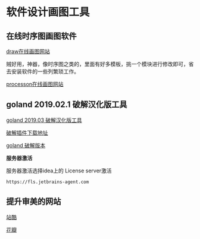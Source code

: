 # 软件设计画图工具

## 在线时序图画图软件

[draw在线画图网站](https://www.draw.io/) 

贼好用，神器，像时序图之类的，里面有好多模板，挑一个模块进行修改即可，省去安装软件的一些列繁琐工作。

[processon在线画图网站](https://www.processon.com/)

## goland 2019.02.1 破解汉化版工具

[goland 2019.03 破解汉化版工具](https://www.jiweichengzhu.com/article/b31ddbd89d8d46ae89c8c560eb8f9edc)

[破解插件下载地址](https://pan.baidu.com/s/17DuJ35QTumAgYHVFHgrVZw)


[goland 破解版本](https://shimo.im/docs/dKYCkd8PrX3ckX99/read)

**服务器激活**

服务器激活选择idea上的 License server激活

```
https://fls.jetbrains-agent.com
```

## 提升审美的网站

[站酷](http://www.zcool.com.cn)

[花瓣](http://huaban.com)
